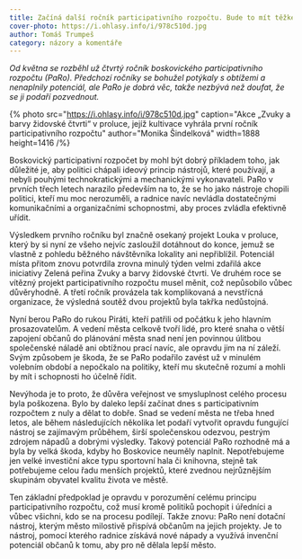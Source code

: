```yaml
---
title: Začíná další ročník participativního rozpočtu. Bude to mít těžké.
cover-photo: https://i.ohlasy.info/i/978c510d.jpg
author: Tomáš Trumpeš
category: názory a komentáře
---
```


*Od května se rozběhl už čtvrtý ročník boskovického participativního rozpočtu (PaRo). Předchozí ročníky se bohužel potýkaly s obtížemi a nenaplnily potenciál, ale PaRo je dobrá věc, takže nezbývá než doufat, že se ji podaří pozvednout.*

{% photo src="https://i.ohlasy.info/i/978c510d.jpg" caption="Akce „Zvuky a barvy židovské čtvrti“ v proluce, jejíž kultivace vyhrála první ročník participativního rozpočtu" author="Monika Šindelková" width=1888 height=1416 /%}

Boskovický participativní rozpočet by mohl být dobrý příkladem toho, jak důležité je, aby politici chápali ideový princip nástrojů, které používají, a nebyli pouhými technokratickými a mechanickými vykonavateli. PaRo v prvních třech letech narazilo především na to, že se ho jako nástroje chopili politici, kteří mu moc nerozuměli, a radnice navíc nevládla dostatečnými komunikačními a organizačními schopnostmi, aby proces zvládla efektivně uřídit.

Výsledkem prvního ročníku byl značně osekaný projekt Louka v proluce, který by si nyní ze všeho nejvíc zasloužil dotáhnout do konce, jemuž se vlastně z pohledu běžného návštěvníka lokality ani nepřiblížil. Potenciál místa přitom znovu potvrdila zrovna minulý týden velmi zdařilá akce iniciativy Zelená peřina Zvuky a barvy židovské čtvrti. Ve druhém roce se vítězný projekt participativního rozpočtu musel měnit, což nepůsobilo vůbec důvěryhodně. A třetí ročník provázela tak komplikovaná a nevstřícná organizace, že výsledná soutěž dvou projektů byla takřka nedůstojná.

Nyní berou PaRo do rukou Piráti, kteří patřili od počátku k jeho hlavním prosazovatelům. A vedení města celkově tvoří lidé, pro které snaha o větší zapojení občanů do plánování města snad není jen povinnou úlitbou společenské náladě ani obtížnou prací navíc, ale opravdu jim na ní záleží. Svým způsobem je škoda, že se PaRo podařilo zavést už v minulém volebním období a nepočkalo na politiky, kteří mu skutečně rozumí a mohli by mít i schopnosti ho účelně řídit.

Nevýhoda je to proto, že důvěra veřejnost ve smysluplnost celého procesu byla poškozena. Bylo by daleko lepší začínat dnes s participativním rozpočtem z nuly a dělat to dobře. Snad se vedení města ne třeba hned letos, ale během následujících několika let podaří vytvořit opravdu fungující nástroj se zajímavým průběhem, širší společenskou odezvou, pestrým zdrojem nápadů a dobrými výsledky. Takový potenciál PaRo rozhodně má a byla by velká škoda, kdyby ho Boskovice neuměly naplnit. Nepotřebujeme jen velké investiční akce typu sportovní hala či knihovna, stejně tak potřebujeme celou řadu menších projektů, které zvednou nejrůznějším skupinám obyvatel kvalitu života ve městě.

Ten základní předpoklad je opravdu v porozumění celému principu participativního rozpočtu, což musí kromě politiků pochopit i úředníci a vůbec všichni, kdo se na procesu podílejí. Takže znovu: PaRo není dotační nástroj, kterým město milostivě přispívá občanům na jejich projekty. Je to nástroj, pomocí kterého radnice získává nové nápady a využívá invenční potenciál občanů k tomu, aby pro ně dělala lepší město.